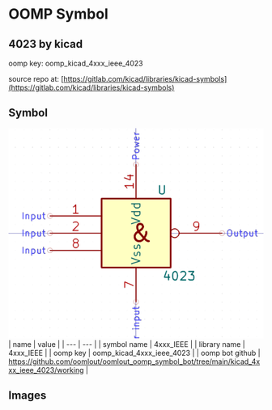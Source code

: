 # OOMP Symbol  
## 4023  by kicad  
  
oomp key: oomp_kicad_4xxx_ieee_4023  
  
source repo at: [https://gitlab.com/kicad/libraries/kicad-symbols](https://gitlab.com/kicad/libraries/kicad-symbols)  
## Symbol  
  
[![working.png](working_600.png)](working.png)  
| name | value | 
| --- | --- | 
| symbol name | 4xxx_IEEE | 
| library name | 4xxx_IEEE | 
| oomp key | oomp_kicad_4xxx_ieee_4023 | 
| oomp bot github | https://github.com/oomlout/oomlout_oomp_symbol_bot/tree/main/kicad_4xxx_ieee_4023/working | 
## Images  
